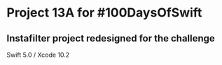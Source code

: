 # Project 13A for #100DaysOfSwift

## Instafilter project redesigned for the challenge

Swift 5.0 / Xcode 10.2
